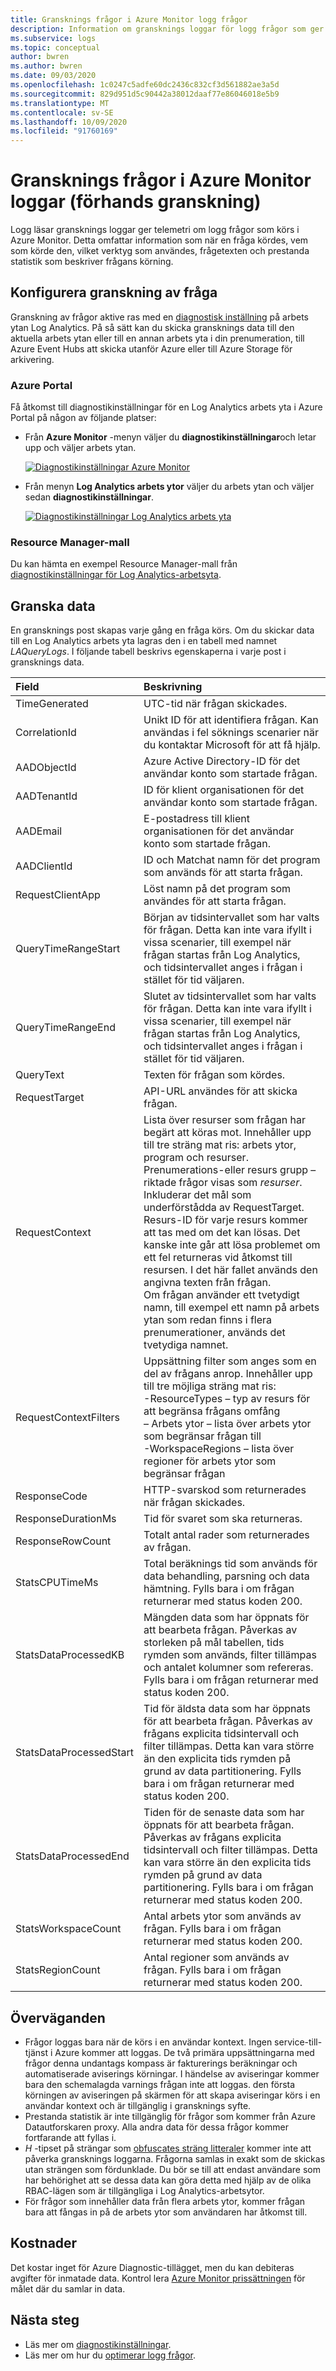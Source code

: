 ```yaml
---
title: Gransknings frågor i Azure Monitor logg frågor
description: Information om gransknings loggar för logg frågor som ger telemetri om logg frågor som körs i Azure Monitor.
ms.subservice: logs
ms.topic: conceptual
author: bwren
ms.author: bwren
ms.date: 09/03/2020
ms.openlocfilehash: 1c0247c5adfe60dc2436c832cf3d561882ae3a5d
ms.sourcegitcommit: 829d951d5c90442a38012daaf77e86046018e5b9
ms.translationtype: MT
ms.contentlocale: sv-SE
ms.lasthandoff: 10/09/2020
ms.locfileid: "91760169"
---
```

# <a name="audit-queries-in-azure-monitor-logs-preview"></a>Gransknings frågor i Azure Monitor loggar (förhands granskning)
Logg läsar gransknings loggar ger telemetri om logg frågor som körs i Azure Monitor. Detta omfattar information som när en fråga kördes, vem som körde den, vilket verktyg som användes, frågetexten och prestanda statistik som beskriver frågans körning.


## <a name="configure-query-auditing"></a>Konfigurera granskning av fråga
Granskning av frågor aktive ras med en [diagnostisk inställning](../platform/diagnostic-settings.md) på arbets ytan Log Analytics. På så sätt kan du skicka gransknings data till den aktuella arbets ytan eller till en annan arbets yta i din prenumeration, till Azure Event Hubs att skicka utanför Azure eller till Azure Storage för arkivering. 

### <a name="azure-portal"></a>Azure Portal
Få åtkomst till diagnostikinställningar för en Log Analytics arbets yta i Azure Portal på någon av följande platser:

- Från **Azure Monitor** -menyn väljer du **diagnostikinställningar**och letar upp och väljer arbets ytan.

    [![Diagnostikinställningar Azure Monitor ](media/log-query-audit/diagnostic-setting-monitor.png)](media/log-query-audit/diagnostic-setting-monitor.png#lightbox) 

- Från menyn **Log Analytics arbets ytor** väljer du arbets ytan och väljer sedan **diagnostikinställningar**.

    [![Diagnostikinställningar Log Analytics arbets yta ](media/log-query-audit/diagnostic-setting-workspace.png)](media/log-query-audit/diagnostic-setting-workspace.png#lightbox) 

### <a name="resource-manager-template"></a>Resource Manager-mall
Du kan hämta en exempel Resource Manager-mall från [diagnostikinställningar för Log Analytics-arbetsyta](../samples/resource-manager-diagnostic-settings.md#diagnostic-setting-for-log-analytics-workspace).

## <a name="audit-data"></a>Granska data
En gransknings post skapas varje gång en fråga körs. Om du skickar data till en Log Analytics arbets yta lagras den i en tabell med namnet *LAQueryLogs*. I följande tabell beskrivs egenskaperna i varje post i gransknings data.

| Field | Beskrivning |
|:---|:---|
| TimeGenerated         | UTC-tid när frågan skickades. |
| CorrelationId         | Unikt ID för att identifiera frågan. Kan användas i fel söknings scenarier när du kontaktar Microsoft för att få hjälp. |
| AADObjectId           | Azure Active Directory-ID för det användar konto som startade frågan.  |
| AADTenantId           | ID för klient organisationen för det användar konto som startade frågan.  |
| AADEmail              | E-postadress till klient organisationen för det användar konto som startade frågan.  |
| AADClientId           | ID och Matchat namn för det program som används för att starta frågan. |
| RequestClientApp      | Löst namn på det program som användes för att starta frågan. |
| QueryTimeRangeStart   | Början av tidsintervallet som har valts för frågan. Detta kan inte vara ifyllt i vissa scenarier, till exempel när frågan startas från Log Analytics, och tidsintervallet anges i frågan i stället för tid väljaren. |
| QueryTimeRangeEnd     | Slutet av tidsintervallet som har valts för frågan. Detta kan inte vara ifyllt i vissa scenarier, till exempel när frågan startas från Log Analytics, och tidsintervallet anges i frågan i stället för tid väljaren.  |
| QueryText             | Texten för frågan som kördes. |
| RequestTarget         | API-URL användes för att skicka frågan.  |
| RequestContext        | Lista över resurser som frågan har begärt att köras mot. Innehåller upp till tre sträng mat ris: arbets ytor, program och resurser. Prenumerations-eller resurs grupp – riktade frågor visas som *resurser*. Inkluderar det mål som underförstådda av RequestTarget.<br>Resurs-ID för varje resurs kommer att tas med om det kan lösas. Det kanske inte går att lösa problemet om ett fel returneras vid åtkomst till resursen. I det här fallet används den angivna texten från frågan.<br>Om frågan använder ett tvetydigt namn, till exempel ett namn på arbets ytan som redan finns i flera prenumerationer, används det tvetydiga namnet. |
| RequestContextFilters | Uppsättning filter som anges som en del av frågans anrop. Innehåller upp till tre möjliga sträng mat ris:<br>-ResourceTypes – typ av resurs för att begränsa frågans omfång<br>– Arbets ytor – lista över arbets ytor som begränsar frågan till<br>-WorkspaceRegions – lista över regioner för arbets ytor som begränsar frågan |
| ResponseCode          | HTTP-svarskod som returnerades när frågan skickades. |
| ResponseDurationMs    | Tid för svaret som ska returneras.  |
| ResponseRowCount     | Totalt antal rader som returnerades av frågan. |
| StatsCPUTimeMs       | Total beräknings tid som används för data behandling, parsning och data hämtning. Fylls bara i om frågan returnerar med status koden 200. |
| StatsDataProcessedKB | Mängden data som har öppnats för att bearbeta frågan. Påverkas av storleken på mål tabellen, tids rymden som används, filter tillämpas och antalet kolumner som refereras. Fylls bara i om frågan returnerar med status koden 200. |
| StatsDataProcessedStart | Tid för äldsta data som har öppnats för att bearbeta frågan. Påverkas av frågans explicita tidsintervall och filter tillämpas. Detta kan vara större än den explicita tids rymden på grund av data partitionering. Fylls bara i om frågan returnerar med status koden 200. |
| StatsDataProcessedEnd  |Tiden för de senaste data som har öppnats för att bearbeta frågan. Påverkas av frågans explicita tidsintervall och filter tillämpas. Detta kan vara större än den explicita tids rymden på grund av data partitionering. Fylls bara i om frågan returnerar med status koden 200. |
| StatsWorkspaceCount | Antal arbets ytor som används av frågan. Fylls bara i om frågan returnerar med status koden 200. |
| StatsRegionCount | Antal regioner som används av frågan. Fylls bara i om frågan returnerar med status koden 200. |

## <a name="considerations"></a>Överväganden

- Frågor loggas bara när de körs i en användar kontext. Ingen service-till-tjänst i Azure kommer att loggas. De två primära uppsättningarna med frågor denna undantags kompass är fakturerings beräkningar och automatiserade aviserings körningar. I händelse av aviseringar kommer bara den schemalagda varnings frågan inte att loggas. den första körningen av aviseringen på skärmen för att skapa aviseringar körs i en användar kontext och är tillgänglig i gransknings syfte. 
- Prestanda statistik är inte tillgänglig för frågor som kommer från Azure Datautforskaren proxy. Alla andra data för dessa frågor kommer fortfarande att fyllas i.
- *H* -tipset på strängar som [obfuscates sträng litteraler](/azure/data-explorer/kusto/query/scalar-data-types/string#obfuscated-string-literals) kommer inte att påverka gransknings loggarna. Frågorna samlas in exakt som de skickas utan strängen som fördunklade. Du bör se till att endast användare som har behörighet att se dessa data kan göra detta med hjälp av de olika RBAC-lägen som är tillgängliga i Log Analytics-arbetsytor.
- För frågor som innehåller data från flera arbets ytor, kommer frågan bara att fångas in på de arbets ytor som användaren har åtkomst till.

## <a name="costs"></a>Kostnader  
Det kostar inget för Azure Diagnostic-tillägget, men du kan debiteras avgifter för inmatade data. Kontrol lera [Azure Monitor prissättningen](https://azure.microsoft.com/pricing/details/monitor/) för målet där du samlar in data.

## <a name="next-steps"></a>Nästa steg

- Läs mer om [diagnostikinställningar](../platform/diagnostic-settings.md).
- Läs mer om hur du [optimerar logg frågor](query-optimization.md).
